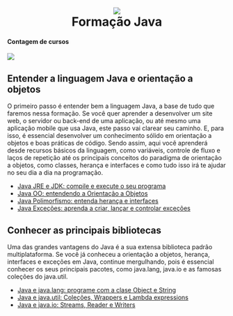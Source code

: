 <h1 align="center">
  <img src="https://cryptoid.com.br/wp-content/uploads/2017/03/java_capa-1440x564_c.jpg">
  <br>
  Formação Java
  </br>
</h1>

<h4>Contagem de cursos</h4>
<p>
    <a href="#tabla-de-contenido">    
    <img src="https://img.shields.io/badge/Cursos-6-brightgreen.svg?style=plastc-square">
  </a>
</p>



## Entender a linguagem Java e orientação a objetos

O primeiro passo é entender bem a linguagem Java, a base de tudo que faremos nessa formação. Se você quer aprender a desenvolver um site web, o servidor ou back-end de uma aplicação, ou até mesmo uma aplicação mobile que usa Java, este passo vai clarear seu caminho. E, para isso, é essencial desenvolver um conhecimento sólido em orientação a objetos e boas práticas de código. Sendo assim, aqui você aprenderá desde recursos básicos da linguagem, como variáveis, controle de fluxo e laços de repetição até os principais conceitos do paradigma de orientação a objetos, como classes, herança e interfaces e como tudo isso irá te ajudar no seu dia a dia na programação.

* [Java JRE e JDK: compile e execute o seu programa](https://github.com/klayton-a-souza/Java-JRE-e-JDK)
* [Java OO: entendendo a Orientação a Objetos](https://github.com/klayton-a-souza/Java-OO)
* [Java Polimorfismo: entenda herança e interfaces](https://github.com/klayton-a-souza/Java-Polimorfismo)
* [Java Exceções: aprenda a criar, lançar e controlar exceções](https://github.com/klayton-a-souza/Java-Excecoes)


## Conhecer as principais bibliotecas

Uma das grandes vantagens do Java é a sua extensa biblioteca padrão multiplataforma. Se você já conheceu a orientação a objetos, herança, interfaces e exceções em Java, continue mergulhando, pois é essencial conhecer os seus principais pacotes, como java.lang, java.io e as famosas coleções do java.util.

* [Java e java.lang: programe com a clase Object e String](https://github.com/klayton-a-souza/Java-e-java.lang)
* [Java e java.util: Coleções, Wrappers e Lambda expressions](https://github.com/klayton-a-souza/Java-e-java.util)
* [Java e java.io: Streams, Reader e Writers](https://github.com/klayton-a-souza/Java-e-java.io)
